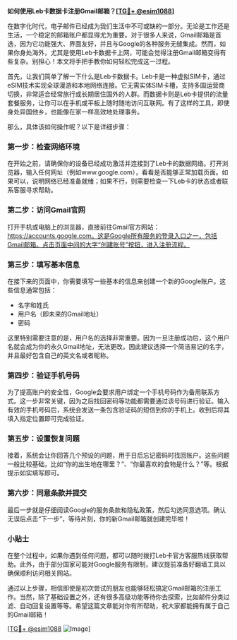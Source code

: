 **如何使用Leb卡数据卡注册Gmail邮箱？[[TG💪+ @esim1088](https://t.me/s/esim1088)]**

在数字化时代，电子邮件已经成为我们生活中不可或缺的一部分。无论是工作还是生活，一个稳定的邮箱账户都显得尤为重要。对于很多人来说，Gmail邮箱是首选，因为它功能强大、界面友好，并且与Google的各种服务无缝集成。然而，如果你身处海外，尤其是使用Leb卡数据卡上网，可能会觉得注册Gmail邮箱变得有些复杂。别担心！本文将手把手教你如何轻松完成这一过程。

首先，让我们简单了解一下什么是Leb卡数据卡。Leb卡是一种虚拟SIM卡，通过eSIM技术实现全球漫游和本地网络连接。它无需实体SIM卡槽，支持多国运营商切换，非常适合经常旅行或长期居住国外的人群。而数据卡则是Leb卡提供的流量套餐服务，让你可以在手机或平板上随时随地访问互联网。有了这样的工具，即使身处异国他乡，也能像在家一样高效地处理事务。

那么，具体该如何操作呢？以下是详细步骤：

### **第一步：检查网络环境**
在开始之前，请确保你的设备已经成功激活并连接到了Leb卡的数据网络。打开浏览器，输入任何网址（例如www.google.com），看看是否能够正常加载页面。如果可以，说明网络已经准备就绪；如果不行，则需要检查一下Leb卡的状态或者联系客服寻求帮助。

### **第二步：访问Gmail官网**
打开手机或电脑上的浏览器，直接前往Gmail官方网站：https://accounts.google.com。这是Google所有服务的登录入口之一，包括Gmail邮箱。点击页面中间的大字“创建账号”按钮，进入注册流程。

### **第三步：填写基本信息**
在接下来的页面中，你需要填写一些基本的信息来创建一个新的Google账户。这些信息通常包括：
- 名字和姓氏
- 用户名（即未来的Gmail地址）
- 密码

这里特别需要注意的是，用户名的选择非常重要。因为一旦注册成功后，这个用户名就会成为你的永久Gmail地址，无法更改。因此建议选择一个简洁易记的名字，并且最好包含自己的英文名或者昵称。

### **第四步：验证手机号码**
为了提高账户的安全性，Google会要求用户绑定一个手机号码作为备用联系方式。这一步非常关键，因为之后找回密码等功能都需要通过该号码进行验证。输入有效的手机号码后，系统会发送一条包含验证码的短信到你的手机上。收到后将其填入指定位置即可完成验证。

### **第五步：设置恢复问题**
接着，系统会让你回答几个预设的问题，用于日后忘记密码时找回账户。这些问题一般比较基础，比如“你的出生地在哪里？”、“你最喜欢的食物是什么？”等。根据提示如实填写即可。

### **第六步：同意条款并提交**
最后一步就是仔细阅读Google的服务条款和隐私政策，然后勾选同意选项。确认无误后点击“下一步”，等待片刻，你的新Gmail邮箱就创建完毕啦！

### **小贴士**
在整个过程中，如果你遇到任何问题，都可以随时拨打Leb卡官方客服热线获取帮助。此外，由于部分国家可能对Google服务有限制，建议提前准备好翻墙工具以确保顺利访问相关网站。

通过以上步骤，相信即使是初次尝试的朋友也能够轻松搞定Gmail邮箱的注册工作。当然，除了基础设置之外，还有很多高级功能等待你去探索，比如邮件分类过滤、自动回复设置等等。希望这篇文章能对你有所帮助，祝大家都能拥有属于自己的Gmail邮箱！

[[TG💪+ @esim1088](https://t.me/s/esim1088) ![Image](https://i.postimg.cc/4NQfJmqS/Snipaste-2025-05-13-00-14-12.png)]